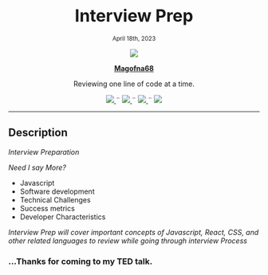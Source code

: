 <h1 align="center">
  <big><b> 
  Interview Prep <br/>
  </b></big>
</h1>
<p align="center">
  <small>April 18th, 2023</small>
</p>
<p align="center"><a href="https://github.com/Magofna68">
        <img src="https://avatars.githubusercontent.com/u/80496559?v=4">
    </a></p>
    <p align="center">
        <a href="https://github.com/Magofna68">
            <strong>Magofna68</strong>
        </a>
    </p>
<p align="center">Reviewing one line of code at a time. </p>
    <p align="center">
        <a href="https://github.com/Magofna68/MessageBoard.Solution/graphs/contributors">
            <img src="https://img.shields.io/github/contributors/Magofna68/capstone.svg?style=plastic">
        </a>
        ¨
        <a href="https://github.com/Magofna68/MessageBoard.Solution/stargazers">
            <img src="https://img.shields.io/github/license/Magofna68/capstone?style=plastic">
        </a>
        ¨
        <a href="https://github.com/Magofna68/eCommerce-front-end">
            <img src="https://img.shields.io/github/last-commit/Magofna68/Interview-Prep?style=plastic">
        </a>
        ¨
        <a href="https://linkedin.com/in/Magofna68">
            <img src="https://img.shields.io/badge/-LinkedIn-black.svg?style=plastic&logo=linkedin&colorB=2867B2">
        </a>
    </p>
<p align="center">
    <!-- Project Avatar/Logo -->
    <!-- <p align="center">
      __________________________________________________
    </p>
    <br> -->
    <!-- <p align="center"><a href="https://github.com/Magofna68">
        <img src="https://avatars.githubusercontent.com/u/80496559?v=4">
    </a></p>
    <br> -->
    <!-- GitHub Link -->
    <!-- Project Shields -->
</p>

---

## Description

_*Interview Preparation*_

_*Need I say More?*_<br/>
- Javascript 
- Software development
- Technical Challenges
- Success metrics
- Developer Characteristics<br/>

_*Interview Prep will cover important concepts of Javascript, React, CSS, and other related languages to review while going through interview Process*_


### ...Thanks for coming to my TED talk.